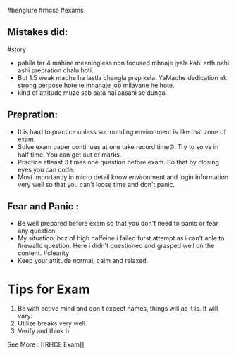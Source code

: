 #benglure #rhcsa #exams

## Mistakes did: 
#story
- pahila tar 4 mahine meaningless non focused mhnaje jyala kahi arth nahi ashi prepration chalu hoti.
- But 1.5 weak madhe ha lastla changla prep kela. YaMadhe dedication ek strong perpose hote te mhanaje job milavane he hote. 
- kind of attitude muze sab aata hai aasani se dunga.

## Prepration: 
- It is hard to practice unless surrounding environment is like that zone of exam.
- Solve exam paper continues at one take record time⏰. Try to solve in half time. You can get out of marks.
- Practice atleast 3 times one question before exam. So that by closing eyes you can code. 
- Most importantly in micro detail know environment and login information very well so that you can't loose time and don't panic.

## Fear and Panic : 
- Be well prepared before exam so that you don't need to panic or fear any question.
- My situation: bcz of high caffeine i failed furst attempt as i can't able to firewalld question. Here i didn't questioned and grasped well on the content. #clearity 
- Keep your attitude normal, calm and relaxed.

# Tips for Exam
1. Be with active mind and don't expect names, things will as it is. It will vary.
2. Utilize breaks very well. 
3. Verify and think b

See More :
[[RHCE Exam]]